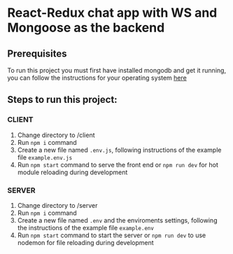 # React-Redux chat app with WS and Mongoose as the backend

## Prerequisites
To run this project you must first have installed mongodb and get it running, you can follow the instructions for your operating system [here](https://docs.mongodb.com/manual/installation/)


## Steps to run this project:

### CLIENT
1. Change directory to /client
2. Run `npm i` command
3. Create a new file named `.env.js`, following instructions of the example file `example.env.js`
4. Run `npm start` command to serve the front end or `npm run dev` for hot module reloading during development

### SERVER
1. Change directory to /server
2. Run `npm i` command
3. Create a new file named `.env` and the enviroments settings, following the instructions of the example file `example.env`
4. Run `npm start` command to start the server or `npm run dev` to use nodemon for file reloading during development
